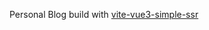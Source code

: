 Personal Blog build with [vite-vue3-simple-ssr](https://github.com/Ray-D-Song/vite-vue3-simple-ssr)
